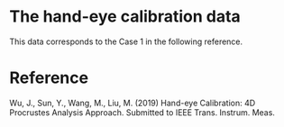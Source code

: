 # The hand-eye calibration data
This data corresponds to the Case 1 in the following reference.

# Reference
Wu, J., Sun, Y., Wang, M., Liu, M. (2019) 
         Hand-eye Calibration: 4D Procrustes Analysis Approach.
         Submitted to IEEE Trans. Instrum. Meas.